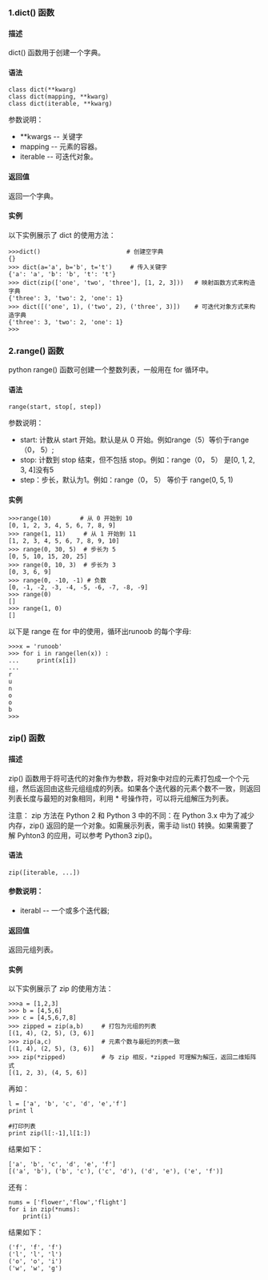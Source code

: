 ### 1.dict() 函数 ###

#### 描述 ####

dict() 函数用于创建一个字典。

#### 语法 ####

	class dict(**kwarg)
	class dict(mapping, **kwarg)
	class dict(iterable, **kwarg)

参数说明：

- **kwargs -- 关键字
- mapping -- 元素的容器。
- iterable -- 可迭代对象。

#### 返回值 ####

返回一个字典。

#### 实例 ####

以下实例展示了 dict 的使用方法：

	>>>dict()                        # 创建空字典
	{}
	>>> dict(a='a', b='b', t='t')     # 传入关键字
	{'a': 'a', 'b': 'b', 't': 't'}
	>>> dict(zip(['one', 'two', 'three'], [1, 2, 3]))   # 映射函数方式来构造字典
	{'three': 3, 'two': 2, 'one': 1} 
	>>> dict([('one', 1), ('two', 2), ('three', 3)])    # 可迭代对象方式来构造字典
	{'three': 3, 'two': 2, 'one': 1}
	>>>

### 2.range() 函数 ###

python range() 函数可创建一个整数列表，一般用在 for 循环中。


#### 语法 ####

	range(start, stop[, step])

参数说明：

- start: 计数从 start 开始。默认是从 0 开始。例如range（5）等价于range（0， 5）;
- stop: 计数到 stop 结束，但不包括 stop。例如：range（0， 5） 是[0, 1, 2, 3, 4]没有5
- step：步长，默认为1。例如：range（0， 5） 等价于 range(0, 5, 1)

#### 实例 ####

	>>>range(10)        # 从 0 开始到 10
	[0, 1, 2, 3, 4, 5, 6, 7, 8, 9]
	>>> range(1, 11)     # 从 1 开始到 11
	[1, 2, 3, 4, 5, 6, 7, 8, 9, 10]
	>>> range(0, 30, 5)  # 步长为 5
	[0, 5, 10, 15, 20, 25]
	>>> range(0, 10, 3)  # 步长为 3
	[0, 3, 6, 9]
	>>> range(0, -10, -1) # 负数
	[0, -1, -2, -3, -4, -5, -6, -7, -8, -9]
	>>> range(0)
	[]
	>>> range(1, 0)
	[]

以下是 range 在 for 中的使用，循环出runoob 的每个字母:

	>>>x = 'runoob'
	>>> for i in range(len(x)) :
	...     print(x[i])
	... 
	r
	u
	n
	o
	o
	b
	>>>

### zip() 函数 ###

#### 描述 ####

zip() 函数用于将可迭代的对象作为参数，将对象中对应的元素打包成一个个元组，然后返回由这些元组组成的列表。如果各个迭代器的元素个数不一致，则返回列表长度与最短的对象相同，利用 * 号操作符，可以将元组解压为列表。

注意： zip 方法在 Python 2 和 Python 3 中的不同：在 Python 3.x 中为了减少内存，zip() 返回的是一个对象。如需展示列表，需手动 list() 转换。如果需要了解 Pyhton3 的应用，可以参考 Python3 zip()。

#### 语法 ####

	zip([iterable, ...])

#### 参数说明： ####

- iterabl -- 一个或多个迭代器;

#### 返回值 ####

返回元组列表。

#### 实例 ####

以下实例展示了 zip 的使用方法：

	>>>a = [1,2,3]
	>>> b = [4,5,6]
	>>> c = [4,5,6,7,8]
	>>> zipped = zip(a,b)     # 打包为元组的列表
	[(1, 4), (2, 5), (3, 6)]
	>>> zip(a,c)              # 元素个数与最短的列表一致
	[(1, 4), (2, 5), (3, 6)]
	>>> zip(*zipped)          # 与 zip 相反，*zipped 可理解为解压，返回二维矩阵式
	[(1, 2, 3), (4, 5, 6)]

再如：

	l = ['a', 'b', 'c', 'd', 'e','f']
	print l
	
	#打印列表
	print zip(l[:-1],l[1:])

结果如下：

	['a', 'b', 'c', 'd', 'e', 'f']
	[('a', 'b'), ('b', 'c'), ('c', 'd'), ('d', 'e'), ('e', 'f')]

还有：

	nums = ['flower','flow','flight']
	for i in zip(*nums):
	    print(i)

结果如下：

	('f', 'f', 'f')
	('l', 'l', 'l')
	('o', 'o', 'i')
	('w', 'w', 'g')